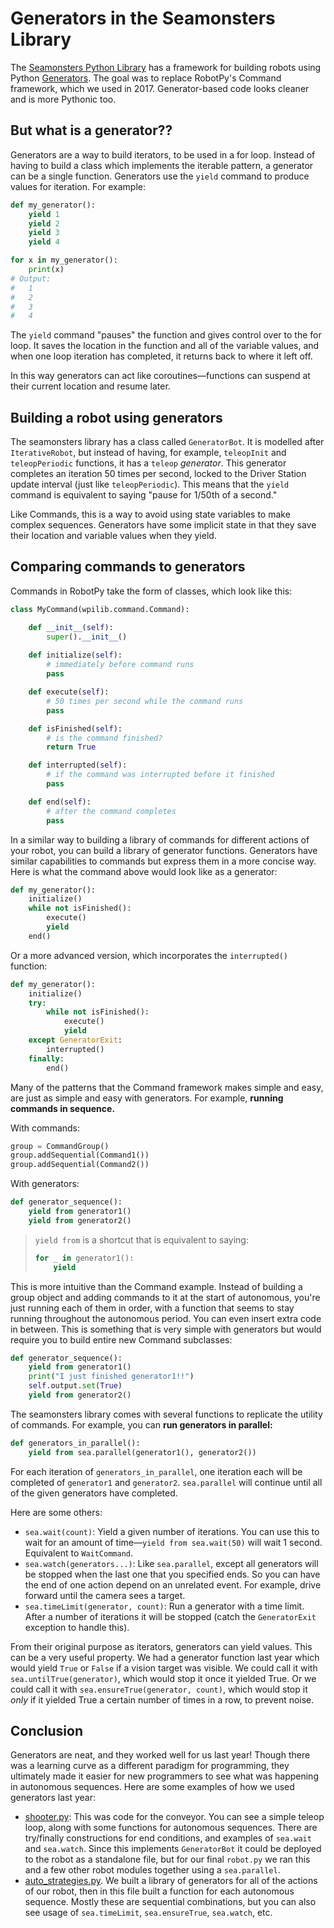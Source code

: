 # Generators in the Seamonsters Library

The [Seamonsters Python Library](https://github.com/seamonsters-2605/SeamonstersTemplate) has a framework for building robots using Python [Generators](https://wiki.python.org/moin/Generators). The goal was to replace RobotPy's Command framework, which we used in 2017. Generator-based code looks cleaner and is more Pythonic too.

## But what is a generator??

Generators are a way to build iterators, to be used in a for loop. Instead of having to build a class which implements the iterable pattern, a generator can be a single function. Generators use the `yield` command to produce values for iteration. For example:

```python
def my_generator():
    yield 1
    yield 2
    yield 3
    yield 4

for x in my_generator():
    print(x)
# Output:
#   1
#   2
#   3
#   4
```

The `yield` command "pauses" the function and gives control over to the for loop. It saves the location in the function and all of the variable values, and when one loop iteration has completed, it returns back to where it left off.

In this way generators can act like coroutines&mdash;functions can suspend at their current location and resume later.

## Building a robot using generators

The seamonsters library has a class called `GeneratorBot`. It is modelled after `IterativeRobot`, but instead of having, for example, `teleopInit` and `teleopPeriodic` functions, it has a `teleop` *generator*. This generator completes an iteration 50 times per second, locked to the Driver Station update interval (just like `teleopPeriodic`). This means that the `yield` command is equivalent to saying "pause for 1/50th of a second."

Like Commands, this is a way to avoid using state variables to make complex sequences. Generators have some implicit state in that they save their location and variable values when they yield.

## Comparing commands to generators

Commands in RobotPy take the form of classes, which look like this:

```python
class MyCommand(wpilib.command.Command):

    def __init__(self):
        super().__init__()
    
    def initialize(self):
        # immediately before command runs
        pass

    def execute(self):
        # 50 times per second while the command runs
        pass

    def isFinished(self):
        # is the command finished?
        return True

    def interrupted(self):
        # if the command was interrupted before it finished
        pass

    def end(self):
        # after the command completes
        pass
```

In a similar way to building a library of commands for different actions of your robot, you can build a library of generator functions. Generators have similar capabilities to commands but express them in a more concise way. Here is what the command above would look like as a generator:

```python
def my_generator():
    initialize()
    while not isFinished():
        execute()
        yield
    end()
```

Or a more advanced version, which incorporates the `interrupted()` function:

```python
def my_generator():
    initialize()
    try:
        while not isFinished():
            execute()
            yield
    except GeneratorExit:
        interrupted()
    finally:
        end()
```

Many of the patterns that the Command framework makes simple and easy, are just as simple and easy with generators. For example, **running commands in sequence.**

With commands:

```python
group = CommandGroup()
group.addSequential(Command1())
group.addSequential(Command2())
```

With generators:

```python
def generator_sequence():
    yield from generator1()
    yield from generator2()
```

> `yield from` is a shortcut that is equivalent to saying:
> 
> ```python
> for _ in generator1():
>     yield
> ```

This is more intuitive than the Command example. Instead of building a group object and adding commands to it at the start of autonomous, you're just running each of them in order, with a function that seems to stay running throughout the autonomous period. You can even insert extra code in between. This is something that is very simple with generators but would require you to build entire new Command subclasses:

```python
def generator_sequence():
    yield from generator1()
    print("I just finished generator1!!")
    self.output.set(True)
    yield from generator2()
```

The seamonsters library comes with several functions to replicate the utility of commands. For example, you can **run generators in parallel:**

```python
def generators_in_parallel():
    yield from sea.parallel(generator1(), generator2())
```

For each iteration of `generators_in_parallel`, one iteration each will be completed of `generator1` and `generator2`. `sea.parallel` will continue until all of the given generators have completed.

Here are some others:

- `sea.wait(count)`: Yield a given number of iterations. You can use this to wait for an amount of time&mdash;`yield from sea.wait(50)` will wait 1 second. Equivalent to `WaitCommand`.
- `sea.watch(generators...)`: Like `sea.parallel`, except all generators will be stopped when the last one that you specified ends. So you can have the end of one action depend on an unrelated event. For example, drive forward until the camera sees a target.
- `sea.timeLimit(generator, count)`: Run a generator with a time limit. After a number of iterations it will be stopped (catch the `GeneratorExit` exception to handle this).

From their original purpose as iterators, generators can yield values. This can be a very useful property. We had a generator function last year which would yield `True` or `False` if a vision target was visible. We could call it with `sea.untilTrue(generator)`, which would stop it once it yielded True. Or we could call it with `sea.ensureTrue(generator, count)`, which would stop it *only* if it yielded True a certain number of times in a row, to prevent noise.

## Conclusion

Generators are neat, and they worked well for us last year! Though there was a learning curve as a different paradigm for programming, they ultimately made it easier for new programmers to see what was happening in autonomous sequences. Here are some examples of how we used generators last year:

- [shooter.py](https://github.com/Seamonsters-2605/CompetitionBot2018/blob/master/shooter.py): This was code for the conveyor. You can see a simple teleop loop, along with some functions for autonomous sequences. There are try/finally constructions for end conditions, and examples of `sea.wait` and `sea.watch`. Since this implements `GeneratorBot` it could be deployed to the robot as a standalone file, but for our final `robot.py` we ran this and a few other robot modules together using a `sea.parallel`.
- [auto_strategies.py](https://github.com/Seamonsters-2605/CompetitionBot2018/blob/master/auto_strategies.py). We built a library of generators for all of the actions of our robot, then in this file built a function for each autonomous sequence. Mostly these are sequential combinations, but you can also see usage of `sea.timeLimit`, `sea.ensureTrue`, `sea.watch`, etc.
